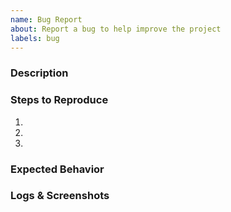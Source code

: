 ```yaml
---
name: Bug Report
about: Report a bug to help improve the project
labels: bug
---
```

### Description
<!-- A clear and concise description of the bug -->

### Steps to Reproduce
1. 
2. 
3. 

### Expected Behavior
<!-- What you expected to happen -->

### Logs & Screenshots
<!-- Attach relevant logs or screenshots -->
